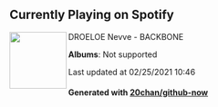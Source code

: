 ## Currently Playing on Spotify

[<img align="left" width="100" src="https://i.scdn.co/image/ab67616d0000b273e13955875887934d2dfbee74">](https://open.spotify.com/album/40TsxYe7NZSUm0xOtB5aNY)

DROELOE Nevve - BACKBONE

**Albums**: Not supported

Last updated at 02/25/2021 10:46

#### Generated with [20chan/github-now](https://github.com/20chan/github-now)


<!--
**20chan/20chan** is a ✨ _special_ ✨ repository because its `README.md` (this file) appears on your GitHub profile.

Here are some ideas to get you started:

- 🔭 I’m currently working on ...
- 🌱 I’m currently learning ...
- 👯 I’m looking to collaborate on ...
- 🤔 I’m looking for help with ...
- 💬 Ask me about ...
- 📫 How to reach me: ...
- 😄 Pronouns: ...
- ⚡ Fun fact: ...
-->

